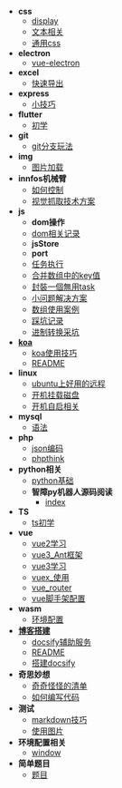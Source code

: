 * **css**
   * [display](md-\css\display.md)
   * [文本相关](md-\css\文本相关.md)
   * [通用css](md-\css\通用css.md)
* **electron**
   * [vue-electron](md-\electron\vue-electron.md)
* **excel**
   * [快速导出](md-\excel\快速导出.md)
* **express**
   * [小技巧](md-\express\小技巧.md)
* **flutter**
   * [初学](md-\flutter\初学.md)
* **git**
   * [git分支玩法](md-\git\git分支玩法.md)
* **img**
   * [图片加载](md-\img\图片加载.md)
* **innfos机械臂**
   * [如何控制](md-\innfos机械臂\如何控制.md)
   * [视觉抓取技术方案](md-\innfos机械臂\视觉抓取技术方案.md)
* **js**
  * **dom操作**
   * [dom相关记录](md-\js\dom相关记录.md)
  * **jsStore**
  * **port**
   * [任务执行](md-\js\任务执行.md)
   * [合并数组中的key值](md-\js\合并数组中的key值.md)
   * [封裝一個無用task](md-\js\封裝一個無用task.md)
   * [小问题解决方案](md-\js\小问题解决方案.md)
   * [数组使用案例](md-\js\数组使用案例.md)
   * [踩坑记录](md-\js\踩坑记录.md)
   * [进制转换采坑](md-\js\进制转换采坑.md)
* [**koa**](md-\koa\README.md)
   * [koa使用技巧](md-\koa\koa使用技巧.md)
   * [README](md-\koa\README.md)
* **linux**
   * [ubuntu上好用的远程](md-\linux\ubuntu上好用的远程.md)
   * [开机挂载磁盘](md-\linux\开机挂载磁盘.md)
   * [开机自启相关](md-\linux\开机自启相关.md)
* **mysql**
   * [语法](md-\mysql\语法.md)
* **php**
   * [json编码](md-\php\json编码.md)
   * [phpthink](md-\php\phpthink.md)
* **python相关**
   * [python基础](md-\python相关\python基础.md)
  * **智障py机器人源码阅读**
      * [index](md-\python相关\智障py机器人源码阅读\index.md)
* **TS**
   * [ts初学](md-\TS\ts初学.md)
* **vue**
   * [vue2学习](md-\vue\vue2学习.md)
   * [vue3_Ant框架](md-\vue\vue3_Ant框架.md)
   * [vue3学习](md-\vue\vue3学习.md)
   * [vuex_使用](md-\vue\vuex_使用.md)
   * [vue_router](md-\vue\vue_router.md)
   * [vue脚手架配置](md-\vue\vue脚手架配置.md)
* **wasm**
   * [环境配置](md-\wasm\环境配置.md)
* [**博客搭建**](md-\博客搭建\README.md)
   * [docsify辅助服务](md-\博客搭建\docsify辅助服务.md)
   * [README](md-\博客搭建\README.md)
   * [搭建docsify](md-\博客搭建\搭建docsify.md)
* **奇思妙想**
   * [奇奇怪怪的清单](md-\奇思妙想\奇奇怪怪的清单.md)
   * [如何编写代码](md-\奇思妙想\如何编写代码.md)
* **测试**
   * [markdown技巧](md-\测试\markdown技巧.md)
   * [使用图片](md-\测试\使用图片.md)
* **环境配置相关**
   * [window](md-\环境配置相关\window.md)
* **简单题目**
   * [题目](md-\简单题目\题目.md)
